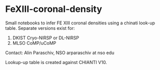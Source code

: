 # FeXIII-coronal-density 

Small notebooks to infer FE XIII coronal densities using a chinati look-up table.
Separate versions exist for:

1. DKIST Cryo-NIRSP or DL-NIRSP
2. MLSO CoMP/uCoMP

Contact: Alin Paraschiv, NSO arparaschiv at nso edu

Lookup-up table is created against CHIANTI V10.
